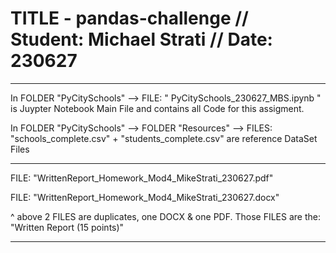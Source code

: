 # TITLE - pandas-challenge // Student: Michael Strati // Date: 230627

---------------------------------------------------

In FOLDER "PyCitySchools" --> FILE: " PyCitySchools_230627_MBS.ipynb " is Juypter Notebook Main File and contains all Code for this assigment.

In FOLDER "PyCitySchools" --> FOLDER "Resources" --> FILES: "schools_complete.csv" + "students_complete.csv" are reference DataSet Files

---------------------------------------------------

FILE: "WrittenReport_Homework_Mod4_MikeStrati_230627.pdf"

FILE: "WrittenReport_Homework_Mod4_MikeStrati_230627.docx"

^ above 2 FILES are duplicates, one DOCX & one PDF. Those FILES are the: "Written Report (15 points)"

---------------------------------------------------
